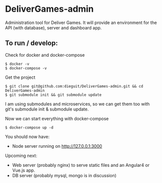 # DeliverGames-admin
Administration tool for Deliver Games. It will provide an environment for the API (with database), server and dashboard app.

## To run / develop:
Check for docker and docker-compose
```{r, engine='bash', count_lines}
$ docker -v
$ docker-compose -v
```

Get the project
```{r, engine='bash', count_lines}
$ git clone git@github.com:dieguit/DeliverGames-admin.git && cd DeliverGames-admin
$ git submodule init && git submodule update
```
I am using submodules and microservices, so we can get them too with git's submodule init & submodule update.

Now we can start everything with docker-compose
```{r, engine='bash', count_lines}
$ docker-compose up -d
```
You should now have:
* Node server running on http://127.0.0.1:3000 

Upcoming next:
* Web server (probably nginx) to serve static files and an Angular4 or Vue.js app.
* DB server (probably mysql, mongo is in discussion)
